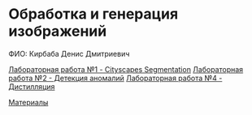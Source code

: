 # Обработка и генерация изображений

ФИО: Кирбаба Денис Дмитриевич

[Лабораторная работа №1 - Cityscapes Segmentation](https://github.com/deniskirbaba/image-processing-and-generation/tree/hw_1)
[Лабораторная работа №2 - Детекция аномалий](https://github.com/deniskirbaba/image-processing-and-generation/tree/hw_2)
[Лабораторная работа №4 - Дистилляция](https://github.com/deniskirbaba/image-processing-and-generation/tree/hw_4)

[Материалы](https://github.com/deniskirbaba/image-processing-and-generation/tree/materials)
